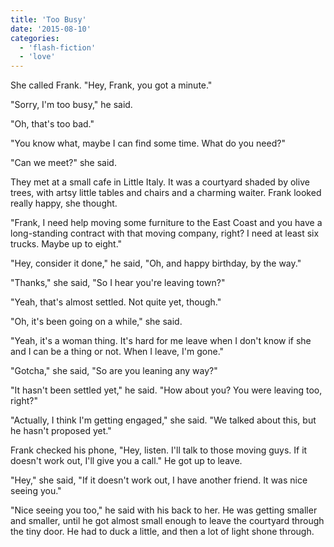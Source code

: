 ```yaml
---
title: 'Too Busy'
date: '2015-08-10'
categories:
  - 'flash-fiction'
  - 'love'
---
```


She called Frank. "Hey, Frank, you got a minute."

"Sorry, I'm too busy," he said.

"Oh, that's too bad."

"You know what, maybe I can find some time. What do you need?"

"Can we meet?" she said.

They met at a small cafe in Little Italy. It was a courtyard shaded by olive
trees, with artsy little tables and chairs and a charming waiter. Frank looked
really happy, she thought.

"Frank, I need help moving some furniture to the East Coast and you have a
long-standing contract with that moving company, right? I need at least six
trucks. Maybe up to eight."

"Hey, consider it done," he said, "Oh, and happy birthday, by the way."

"Thanks," she said, "So I hear you're leaving town?"

"Yeah, that's almost settled. Not quite yet, though."

"Oh, it's been going on a while," she said.

"Yeah, it's a woman thing. It's hard for me leave when I don't know if she and I
can be a thing or not. When I leave, I'm gone."

"Gotcha," she said, "So are you leaning any way?"

"It hasn't been settled yet," he said. "How about you? You were leaving too,
right?"

"Actually, I think I'm getting engaged," she said. "We talked about this, but he
hasn't proposed yet."

Frank checked his phone, "Hey, listen. I'll talk to those moving guys. If it
doesn't work out, I'll give you a call." He got up to leave.

"Hey," she said, "If it doesn't work out, I have another friend. It was nice
seeing you."

"Nice seeing you too," he said with his back to her. He was getting smaller and
smaller, until he got almost small enough to leave the courtyard through the
tiny door. He had to duck a little, and then a lot of light shone through.
